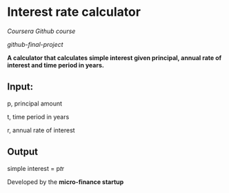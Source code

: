 # Interest rate calculator
*Coursera Github course*

*github-final-project*

**A calculator that calculates simple interest given principal, annual rate of interest and time period in years.**

## Input:
   p, principal amount
   
   t, time period in years
   
   r, annual rate of interest
   
## Output
   simple interest = p*t*r

Developed by the **micro-finance startup**
